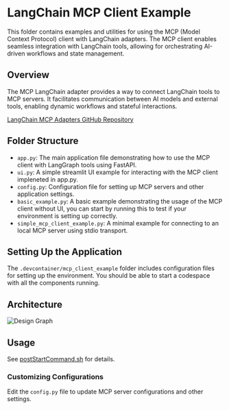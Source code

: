 # LangChain MCP Client Example

This folder contains examples and utilities for using the MCP (Model Context Protocol) client with LangChain adapters. The MCP client enables seamless integration with LangChain tools, allowing for orchestrating AI-driven workflows and state management.

## Overview

The MCP LangChain adapter provides a way to connect LangChain tools to MCP servers. It facilitates communication between AI models and external tools, enabling dynamic workflows and stateful interactions.

[LangChain MCP Adapters GitHub Repository](https://github.com/langchain-ai/langchain-mcp-adapters)

## Folder Structure

- `app.py`: The main application file demonstrating how to use the MCP client with LangGraph tools using FastAPI.
- `ui.py`: A simple streamlit UI example for interacting with the MCP client impleneted in app.py.
- `config.py`: Configuration file for setting up MCP servers and other application settings.
- `basic_example.py`: A basic example demonstrating the usage of the MCP client without UI, you can start by running this to test if your environment is setting up correctly.
- `simple_mcp_client_example.py`: A minimal example for connecting to an local MCP server using stdio transport.


## Setting Up the Application

 The `.devcontainer/mcp_client_example` folder includes configuration files for setting up the environment. You should be able to start a codespace with all the components running. 

## Architecture

![Design Graph](graphs/design.png)

## Usage

See [postStartCommand.sh](.devcontainer/mcp_client_example/postStartCommand.sh) for details.

### Customizing Configurations
Edit the `config.py` file to update MCP  server configurations and other settings.
